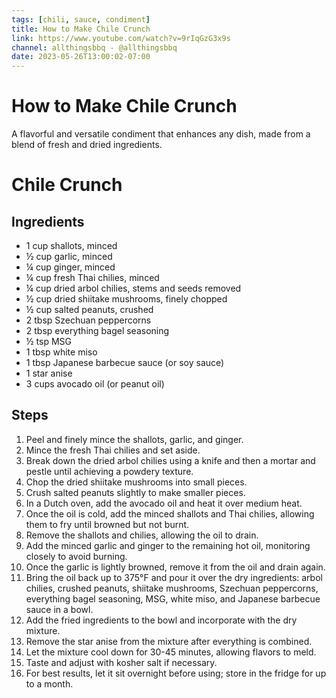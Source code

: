 ```yaml
---
tags: [chili, sauce, condiment]
title: How to Make Chile Crunch
link: https://www.youtube.com/watch?v=9rIqGzG3x9s
channel: allthingsbbq - @allthingsbbq
date: 2023-05-26T13:00:02-07:00
---
```


# How to Make Chile Crunch
A flavorful and versatile condiment that enhances any dish, made from a blend of fresh and dried ingredients.

# Chile Crunch

## Ingredients
- 1 cup shallots, minced
- ½ cup garlic, minced
- ¼ cup ginger, minced
- ¼ cup fresh Thai chilies, minced
- ¼ cup dried arbol chilies, stems and seeds removed
- ½ cup dried shiitake mushrooms, finely chopped
- ½ cup salted peanuts, crushed
- 2 tbsp Szechuan peppercorns
- 2 tbsp everything bagel seasoning
- ½ tsp MSG
- 1 tbsp white miso
- 1 tbsp Japanese barbecue sauce (or soy sauce)
- 1 star anise
- 3 cups avocado oil (or peanut oil)

## Steps
1. Peel and finely mince the shallots, garlic, and ginger.
2. Mince the fresh Thai chilies and set aside.
3. Break down the dried arbol chilies using a knife and then a mortar and pestle until achieving a powdery texture.
4. Chop the dried shiitake mushrooms into small pieces.
5. Crush salted peanuts slightly to make smaller pieces.
6. In a Dutch oven, add the avocado oil and heat it over medium heat.
7. Once the oil is cold, add the minced shallots and Thai chilies, allowing them to fry until browned but not burnt.
8. Remove the shallots and chilies, allowing the oil to drain.
9. Add the minced garlic and ginger to the remaining hot oil, monitoring closely to avoid burning.
10. Once the garlic is lightly browned, remove it from the oil and drain again.
11. Bring the oil back up to 375°F and pour it over the dry ingredients: arbol chilies, crushed peanuts, shiitake mushrooms, Szechuan peppercorns, everything bagel seasoning, MSG, white miso, and Japanese barbecue sauce in a bowl.
12. Add the fried ingredients to the bowl and incorporate with the dry mixture.
13. Remove the star anise from the mixture after everything is combined.
14. Let the mixture cool down for 30-45 minutes, allowing flavors to meld.
15. Taste and adjust with kosher salt if necessary.
16. For best results, let it sit overnight before using; store in the fridge for up to a month.